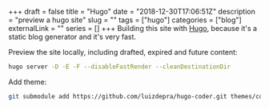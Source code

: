 +++
draft = false
title = "Hugo"
date = "2018-12-30T17:06:51Z"
description = "preview a hugo site"
slug = ""
tags = ["hugo"]
categories = ["blog"]
externalLink = ""
series = []
+++
Building this site with [Hugo](https://gohugo.io), because it's a static blog generator and it's very fast.

Preview the site locally, including drafted, expired and future content:

```bash
hugo server -D -E -F --disableFastRender --cleanDestinationDir
```

Add theme:

```bash
git submodule add https://github.com/luizdepra/hugo-coder.git themes/coder
```
